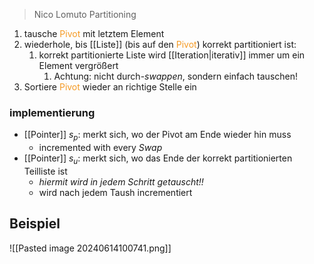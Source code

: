 > Nico Lomuto Partitioning

1. tausche <span style="color:rgb(245, 154, 35)">Pivot</span> mit letztem Element
2. wiederhole, bis [[Liste]] (bis auf den <span style="color:rgb(245, 154, 35)">Pivot</span>) korrekt partitioniert ist:
	1. korrekt partitionierte Liste wird [[Iteration|iterativ]] immer um ein Element vergrößert
		1. Achtung: nicht durch-_swappen_, sondern einfach tauschen!
3. Sortiere <span style="color:rgb(245, 154, 35)">Pivot</span> wieder an richtige Stelle ein


### implementierung
- [[Pointer]] $s_{p}$: merkt sich, wo der Pivot am Ende wieder hin muss
	- incremented with every _Swap_
- [[Pointer]] $s_{u}$: merkt sich, wo das Ende der korrekt partitionierten Teilliste ist
	- _hiermit wird in jedem Schritt getauscht!!_
	- wird nach jedem Taush incrementiert

## Beispiel
![[Pasted image 20240614100741.png]]